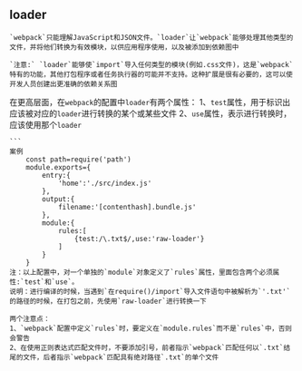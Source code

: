 ## loader
    `webpack`只能理解JavaScript和JSON文件。`loader`让`webpack`能够处理其他类型的文件，并将他们转换为有效模块，以供应用程序使用，以及被添加到依赖图中

    `注意:` `loader`能够使`import`导入任何类型的模块(例如.css文件)，这是`webpack`特有的功能，其他打包程序或者任务执行器的可能并不支持。这种扩展是很有必要的，这可以使开发人员创建出更准确的依赖关系图

在更高层面，在`webpack`的配置中`loader`有两个属性：
    1、`test`属性，用于标识出应该被对应的`loader`进行转换的某个或某些文件
    2、`use`属性，表示进行转换时，应该使用那个`loader`

    ```
    案例
        const path=require('path')
        module.exports={
            entry:{
                'home':'./src/index.js'
            },
            output:{
                filename:'[contenthash].bundle.js'
            },
            module:{
                rules:[
                    {test:/\.txt$/,use:'raw-loader'}
                ]
            }
        }
    注：以上配置中，对一个单独的`module`对象定义了`rules`属性，里面包含两个必须属性:`test`和`use`。
    说明：进行编译的时候，当遇到`在require()/import`导入文件语句中被解析为`'.txt'`的路径的时候，在打包之前，先使用`raw-loader`进行转换一下

    两个注意点：
    1、`webpack`配置中定义`rules`时，要定义在`module.rules`而不是`rules`中，否则会警告
    2、在使用正则表达式匹配文件时，不要添加引号，前者指示`webpack`匹配任何以`.txt`结尾的文件，后者指示`webpack`匹配具有绝对路径`.txt`的单个文件
